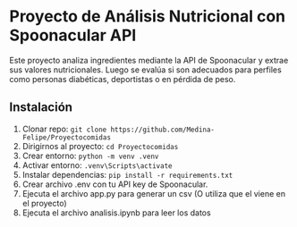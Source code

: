 # Proyecto de Análisis Nutricional con Spoonacular API

Este proyecto analiza ingredientes mediante la API de Spoonacular y extrae sus valores nutricionales. Luego se evalúa si son adecuados para perfiles como personas diabéticas, deportistas o en pérdida de peso.

## Instalación
1. Clonar repo: `git clone https://github.com/Medina-Felipe/Proyectocomidas`
2. Dirigirnos al proyecto: `cd Proyectocomidas`
3. Crear entorno: `python -m venv .venv`
4. Activar entorno: `.venv\Scripts\activate`
5. Instalar dependencias: `pip install -r requirements.txt`
6. Crear archivo .env con tu API key de Spoonacular.
7. Ejecuta el archivo app.py para generar un csv (O utiliza que el viene en el proyecto)
8. Ejecuta el archivo analisis.ipynb para leer los datos
